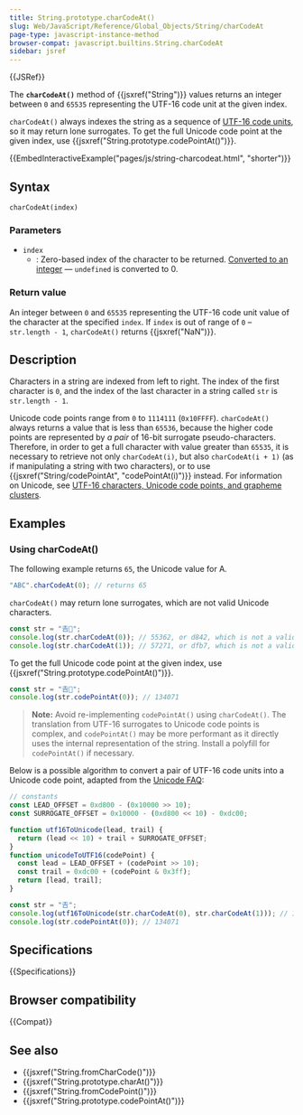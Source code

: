 ```yaml
---
title: String.prototype.charCodeAt()
slug: Web/JavaScript/Reference/Global_Objects/String/charCodeAt
page-type: javascript-instance-method
browser-compat: javascript.builtins.String.charCodeAt
sidebar: jsref
---
```


{{JSRef}}

The **`charCodeAt()`** method of {{jsxref("String")}} values returns an integer between `0` and `65535` representing the UTF-16 code unit at the given index.

`charCodeAt()` always indexes the string as a sequence of [UTF-16 code units](/en-US/docs/Web/JavaScript/Reference/Global_Objects/String#utf-16_characters_unicode_code_points_and_grapheme_clusters), so it may return lone surrogates. To get the full Unicode code point at the given index, use {{jsxref("String.prototype.codePointAt()")}}.

{{EmbedInteractiveExample("pages/js/string-charcodeat.html", "shorter")}}

## Syntax

```js-nolint
charCodeAt(index)
```

### Parameters

- `index`
  - : Zero-based index of the character to be returned. [Converted to an integer](/en-US/docs/Web/JavaScript/Reference/Global_Objects/Number#integer_conversion) — `undefined` is converted to 0.

### Return value

An integer between `0` and `65535` representing the UTF-16 code unit value of the character at the specified `index`. If `index` is out of range of `0` – `str.length - 1`, `charCodeAt()` returns {{jsxref("NaN")}}.

## Description

Characters in a string are indexed from left to right. The index of the first character is `0`, and the index of the last character in a string called `str` is `str.length - 1`.

Unicode code points range from `0` to `1114111` (`0x10FFFF`). `charCodeAt()` always returns a value that is less than `65536`, because the higher code points are represented by _a pair_ of 16-bit surrogate pseudo-characters. Therefore, in order to get a full character with value greater than `65535`, it is necessary to retrieve not only `charCodeAt(i)`, but also `charCodeAt(i + 1)` (as if manipulating a string with two characters), or to use {{jsxref("String/codePointAt", "codePointAt(i)")}} instead. For information on Unicode, see [UTF-16 characters, Unicode code points, and grapheme clusters](/en-US/docs/Web/JavaScript/Reference/Global_Objects/String#utf-16_characters_unicode_code_points_and_grapheme_clusters).

## Examples

### Using charCodeAt()

The following example returns `65`, the Unicode value for A.

```js
"ABC".charCodeAt(0); // returns 65
```

`charCodeAt()` may return lone surrogates, which are not valid Unicode characters.

```js
const str = "𠮷𠮾";
console.log(str.charCodeAt(0)); // 55362, or d842, which is not a valid Unicode character
console.log(str.charCodeAt(1)); // 57271, or dfb7, which is not a valid Unicode character
```

To get the full Unicode code point at the given index, use {{jsxref("String.prototype.codePointAt()")}}.

```js
const str = "𠮷𠮾";
console.log(str.codePointAt(0)); // 134071
```

> **Note:** Avoid re-implementing `codePointAt()` using `charCodeAt()`. The translation from UTF-16 surrogates to Unicode code points is complex, and `codePointAt()` may be more performant as it directly uses the internal representation of the string. Install a polyfill for `codePointAt()` if necessary.

Below is a possible algorithm to convert a pair of UTF-16 code units into a Unicode code point, adapted from the [Unicode FAQ](https://unicode.org/faq/utf_bom.html#utf16-3):

```js
// constants
const LEAD_OFFSET = 0xd800 - (0x10000 >> 10);
const SURROGATE_OFFSET = 0x10000 - (0xd800 << 10) - 0xdc00;

function utf16ToUnicode(lead, trail) {
  return (lead << 10) + trail + SURROGATE_OFFSET;
}
function unicodeToUTF16(codePoint) {
  const lead = LEAD_OFFSET + (codePoint >> 10);
  const trail = 0xdc00 + (codePoint & 0x3ff);
  return [lead, trail];
}

const str = "𠮷";
console.log(utf16ToUnicode(str.charCodeAt(0), str.charCodeAt(1))); // 134071
console.log(str.codePointAt(0)); // 134071
```

## Specifications

{{Specifications}}

## Browser compatibility

{{Compat}}

## See also

- {{jsxref("String.fromCharCode()")}}
- {{jsxref("String.prototype.charAt()")}}
- {{jsxref("String.fromCodePoint()")}}
- {{jsxref("String.prototype.codePointAt()")}}
